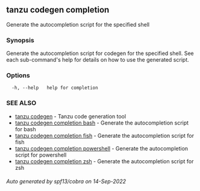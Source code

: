 ## tanzu codegen completion

Generate the autocompletion script for the specified shell

### Synopsis

Generate the autocompletion script for codegen for the specified shell.
See each sub-command's help for details on how to use the generated script.


### Options

```
  -h, --help   help for completion
```

### SEE ALSO

* [tanzu codegen](tanzu_codegen.md)	 - Tanzu code generation tool
* [tanzu codegen completion bash](tanzu_codegen_completion_bash.md)	 - Generate the autocompletion script for bash
* [tanzu codegen completion fish](tanzu_codegen_completion_fish.md)	 - Generate the autocompletion script for fish
* [tanzu codegen completion powershell](tanzu_codegen_completion_powershell.md)	 - Generate the autocompletion script for powershell
* [tanzu codegen completion zsh](tanzu_codegen_completion_zsh.md)	 - Generate the autocompletion script for zsh

###### Auto generated by spf13/cobra on 14-Sep-2022
